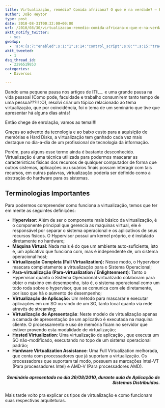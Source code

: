 ```yaml
---
title: Virtualização, remédio? Comida africana? O que é na verdade? – Parte 1
author: João Heytor
type: post
date: 2010-08-31T00:32:00+00:00
url: /2010/08/30/virtualizacao-remedio-comida-africana-o-que-e-na-verdade-parte-1/
aktt_notify_twitter:
  - yes
gwo4wp:
  - 'a:4:{s:7:"enabled";s:1:"1";s:14:"control_script";s:0:"";s:15:"tracking_script";s:0:"";s:17:"conversion_script";s:0:"";}'
aktt_tweeted:
  - 1
dsq_thread_id:
  - 2296519853
categories:
  - Diversos

---
```

Dando uma pequena pausa nos artigos de ITIL&#8230; e uma grande pausa na vida pessoal (Como pode, faculdade e trabalho consumirem tanto tempo de uma pessoa???!! :O), resolvi criar um tópico relacionado ao tema virtualização, que por coincidência, foi o tema de um seminário que tive que apresentar há alguns dias atrás!

Então chege de enrolação, vamos ao tema!!!!

Graças ao advento da tecnologia e ao baixo custo para a aquisição de memórias e Hard Disks, a virtualização tem ganhado cada vez mais destaque no dia-a-dia de um profissional de tecnologia da informação.

Porém, para alguns esse termo ainda é bastante desconhecido. Virtualização é uma técnica utilizada para podermos mascarar as características físicas dos recursos de qualquer computador de forma que outros sistemas, aplicações ou usuários finais possam interagir com tais recursos, em outras palavras, virtualização poderia ser definido como a abstração do hardware para os sistemas.

## Terminologias Importantes

Para podermos compreender como funciona a virtualização, temos que ter em mente as seguintes definições:

  * **Hypervisor:** Além de ser o componente mais básico da virtualização, é o componente principal que gerencia as maquinas virtual, ele é responsável por separar o sistema operacional e os aplicativos de seus recursos físicos. O Hypervisor possui um kernel próprio, e é instalado diretamente no hardware;
  * **Máquina Virtual:** Nada mais é do que um ambiente auto-suficiente, isto é, um aplicativo que funciona com, mas é independente de, um sistema operacional host;
  * **Virtualização Completa (Full Virtualization):** Nesse modo, o Hypervisor mascara completamente a virtualização para o Sistema Operacional;
  * **Para-virtualização (Para-virtualization / Enlightenment)**: Tanto o Hypervisor quanto o Sistema Operacional virtualizado colaboram para obter o máximo em desempenho, isto é, o sistema operacional como um todo roda sobre o hypervisor, que se comunica com ele diretamente, por isso que há o aumento de desempenho;
  * **Virtualização de Aplicação:** Um método para mascarar e executar aplicações em um SO ou vindo de um SO, tanto local quanto via rede através de streaming;
  * **Virtualização de Apresentação**: Neste modelo de virtualização apenas a camada de apresentação de um aplicativo é executada na maquina cliente. O processamento e uso de memória ficam no servidor que estiver provendo esta modalidade de virtualização;
  * **Hosted Virtualization**: Uma virtualização de aplicação , que executa um SO não-modificado, executando no topo de um sistema operacional padrão;
  * **Hardware Virtualization Assistance**: Uma Full Virtualization melhorada, que conta com processadores que já suportam a virtualização. Os processadores que suportam tal modo, possuem as marcações Intel-VT (Para processadores Intel) e AMD-V (Para processadores AMD).

<h5 style="text-align: right">
  Seminário apresentado no dia 26/08/2010, durante aula de Aplicação de Sistemas Distribuidos.
</h5>

<p style="text-align: left">
  Mais tarde volto pra explicar os tipos de virtualização e como funcionam suas respectivas arquiteturas.
</p>
